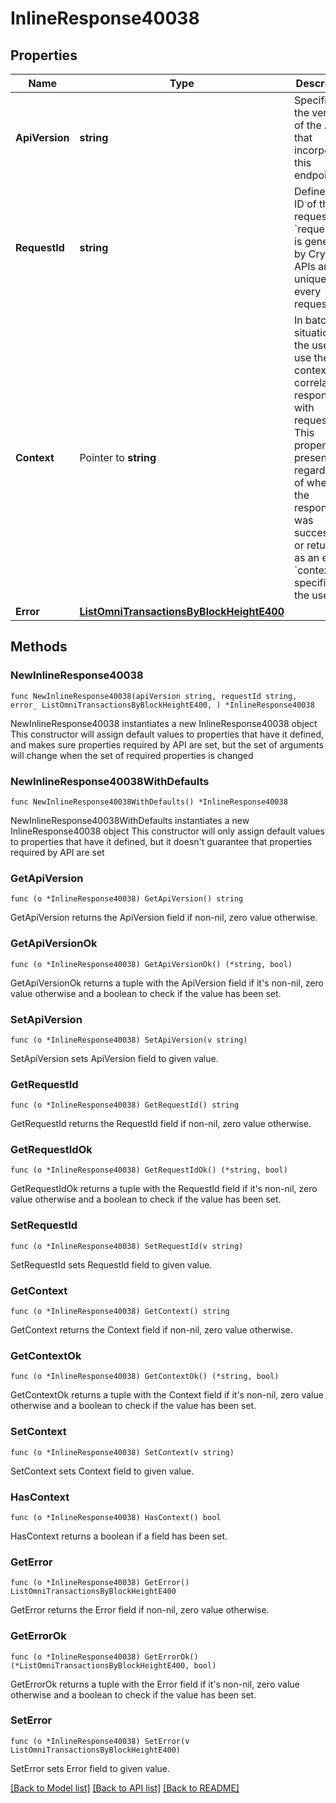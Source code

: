 # InlineResponse40038

## Properties

Name | Type | Description | Notes
------------ | ------------- | ------------- | -------------
**ApiVersion** | **string** | Specifies the version of the API that incorporates this endpoint. | 
**RequestId** | **string** | Defines the ID of the request. The &#x60;requestId&#x60; is generated by Crypto APIs and it&#39;s unique for every request. | 
**Context** | Pointer to **string** | In batch situations the user can use the context to correlate responses with requests. This property is present regardless of whether the response was successful or returned as an error. &#x60;context&#x60; is specified by the user. | [optional] 
**Error** | [**ListOmniTransactionsByBlockHeightE400**](ListOmniTransactionsByBlockHeightE400.md) |  | 

## Methods

### NewInlineResponse40038

`func NewInlineResponse40038(apiVersion string, requestId string, error_ ListOmniTransactionsByBlockHeightE400, ) *InlineResponse40038`

NewInlineResponse40038 instantiates a new InlineResponse40038 object
This constructor will assign default values to properties that have it defined,
and makes sure properties required by API are set, but the set of arguments
will change when the set of required properties is changed

### NewInlineResponse40038WithDefaults

`func NewInlineResponse40038WithDefaults() *InlineResponse40038`

NewInlineResponse40038WithDefaults instantiates a new InlineResponse40038 object
This constructor will only assign default values to properties that have it defined,
but it doesn't guarantee that properties required by API are set

### GetApiVersion

`func (o *InlineResponse40038) GetApiVersion() string`

GetApiVersion returns the ApiVersion field if non-nil, zero value otherwise.

### GetApiVersionOk

`func (o *InlineResponse40038) GetApiVersionOk() (*string, bool)`

GetApiVersionOk returns a tuple with the ApiVersion field if it's non-nil, zero value otherwise
and a boolean to check if the value has been set.

### SetApiVersion

`func (o *InlineResponse40038) SetApiVersion(v string)`

SetApiVersion sets ApiVersion field to given value.


### GetRequestId

`func (o *InlineResponse40038) GetRequestId() string`

GetRequestId returns the RequestId field if non-nil, zero value otherwise.

### GetRequestIdOk

`func (o *InlineResponse40038) GetRequestIdOk() (*string, bool)`

GetRequestIdOk returns a tuple with the RequestId field if it's non-nil, zero value otherwise
and a boolean to check if the value has been set.

### SetRequestId

`func (o *InlineResponse40038) SetRequestId(v string)`

SetRequestId sets RequestId field to given value.


### GetContext

`func (o *InlineResponse40038) GetContext() string`

GetContext returns the Context field if non-nil, zero value otherwise.

### GetContextOk

`func (o *InlineResponse40038) GetContextOk() (*string, bool)`

GetContextOk returns a tuple with the Context field if it's non-nil, zero value otherwise
and a boolean to check if the value has been set.

### SetContext

`func (o *InlineResponse40038) SetContext(v string)`

SetContext sets Context field to given value.

### HasContext

`func (o *InlineResponse40038) HasContext() bool`

HasContext returns a boolean if a field has been set.

### GetError

`func (o *InlineResponse40038) GetError() ListOmniTransactionsByBlockHeightE400`

GetError returns the Error field if non-nil, zero value otherwise.

### GetErrorOk

`func (o *InlineResponse40038) GetErrorOk() (*ListOmniTransactionsByBlockHeightE400, bool)`

GetErrorOk returns a tuple with the Error field if it's non-nil, zero value otherwise
and a boolean to check if the value has been set.

### SetError

`func (o *InlineResponse40038) SetError(v ListOmniTransactionsByBlockHeightE400)`

SetError sets Error field to given value.



[[Back to Model list]](../README.md#documentation-for-models) [[Back to API list]](../README.md#documentation-for-api-endpoints) [[Back to README]](../README.md)


